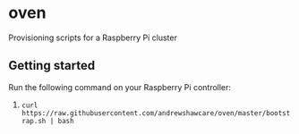 # oven
Provisioning scripts for a Raspberry Pi cluster

## Getting started

Run the following command on your Raspberry Pi controller:

1. `curl https://raw.githubusercontent.com/andrewshawcare/oven/master/bootstrap.sh | bash`
